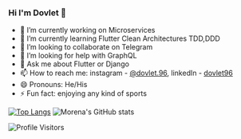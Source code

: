 ### Hi I'm Dovlet 👋


- 🔭 I’m currently working on Microservices
- 🌱 I’m currently learning Flutter Clean Architectures TDD,DDD
- 👯 I’m looking to collaborate on Telegram
- 🤔 I’m looking for help with GraphQL
- 💬 Ask me about Flutter or Django
- 📫 How to reach me: instagram - [@dovlet.96](https://instagram.com/dovlet.96), linkedIn - [dovlet96](https://linkedin.com/in/dovlet96)
- 😄 Pronouns: He/His
- ⚡ Fun fact: enjoying any kind of sports

[![Top Langs](https://github-readme-stats.vercel.app/api/top-langs/?username=Morena96)](https://github.com/Morena96/)    ![Morena's GitHub stats](https://github-readme-stats.vercel.app/api?username=Morena96&show_icons=true&theme=radical)

![Profile Visitors](https://komarev.com/ghpvc/?username=Morena96)

